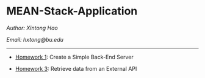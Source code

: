 # MEAN-Stack-Application

_Author: Xintong Hao_

_Email: hxtong@bu.edu_

---

* [Homework 1](https://github.com/XintongHao/MEAN-Stack-Application/tree/master/HW1): Create a Simple Back-End Server

* [Homework 3](https://github.com/XintongHao/MEAN-Stack-Application/tree/master/HW3): Retrieve data from an External API